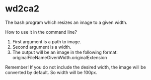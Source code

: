 # wd2ca2

The bash program which resizes an image to a given width.

How to use it in the command line?

1. First argument is a path to image.
2. Second argument is a width. 
3. The output will be an image in the following format: originalFileNameGivenWidth.originalExtension

Remember! If you do not include the desired width, the image will be converted by default. So width will be 100px.
